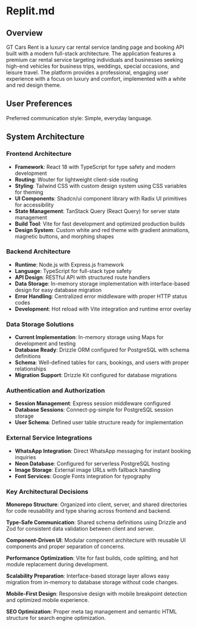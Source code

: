 # Replit.md

## Overview

GT Cars Rent is a luxury car rental service landing page and booking API built with a modern full-stack architecture. The application features a premium car rental service targeting individuals and businesses seeking high-end vehicles for business trips, weddings, special occasions, and leisure travel. The platform provides a professional, engaging user experience with a focus on luxury and comfort, implemented with a white and red design theme.

## User Preferences

Preferred communication style: Simple, everyday language.

## System Architecture

### Frontend Architecture
- **Framework**: React 18 with TypeScript for type safety and modern development
- **Routing**: Wouter for lightweight client-side routing
- **Styling**: Tailwind CSS with custom design system using CSS variables for theming
- **UI Components**: Shadcn/ui component library with Radix UI primitives for accessibility
- **State Management**: TanStack Query (React Query) for server state management
- **Build Tool**: Vite for fast development and optimized production builds
- **Design System**: Custom white and red theme with gradient animations, magnetic buttons, and morphing shapes

### Backend Architecture
- **Runtime**: Node.js with Express.js framework
- **Language**: TypeScript for full-stack type safety
- **API Design**: RESTful API with structured route handlers
- **Data Storage**: In-memory storage implementation with interface-based design for easy database migration
- **Error Handling**: Centralized error middleware with proper HTTP status codes
- **Development**: Hot reload with Vite integration and runtime error overlay

### Data Storage Solutions
- **Current Implementation**: In-memory storage using Maps for development and testing
- **Database Ready**: Drizzle ORM configured for PostgreSQL with schema definitions
- **Schema**: Well-defined tables for cars, bookings, and users with proper relationships
- **Migration Support**: Drizzle Kit configured for database migrations

### Authentication and Authorization
- **Session Management**: Express session middleware configured
- **Database Sessions**: Connect-pg-simple for PostgreSQL session storage
- **User Schema**: Defined user table structure ready for implementation

### External Service Integrations
- **WhatsApp Integration**: Direct WhatsApp messaging for instant booking inquiries
- **Neon Database**: Configured for serverless PostgreSQL hosting
- **Image Storage**: External image URLs with fallback handling
- **Font Services**: Google Fonts integration for typography

### Key Architectural Decisions

**Monorepo Structure**: Organized into client, server, and shared directories for code reusability and type sharing across frontend and backend.

**Type-Safe Communication**: Shared schema definitions using Drizzle and Zod for consistent data validation between client and server.

**Component-Driven UI**: Modular component architecture with reusable UI components and proper separation of concerns.

**Performance Optimization**: Vite for fast builds, code splitting, and hot module replacement during development.

**Scalability Preparation**: Interface-based storage layer allows easy migration from in-memory to database storage without code changes.

**Mobile-First Design**: Responsive design with mobile breakpoint detection and optimized mobile experience.

**SEO Optimization**: Proper meta tag management and semantic HTML structure for search engine optimization.